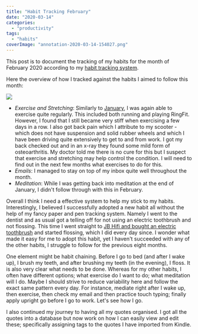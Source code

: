 ```yaml
---
title: "Habit Tracking February"
date: "2020-03-14"
categories: 
  - "productivity"
tags: 
  - "habits"
coverImage: "annotation-2020-03-14-154027.png"
---
```


This post is to document the tracking of my habits for the month of February 2020 according to my [habit tracking system](https://spearoflight.blog/2019/08/03/simple-habit-tracking-system/).

Here the overview of how I tracked against the habits I aimed to follow this month:

![](https://spearoflight.files.wordpress.com/2020/03/img_3038.jpg?w=1024)

- _Exercise and Stretching_: Similarly to [January](https://spearoflight.blog/2020/02/03/habit-tracking-january/), I was again able to exercise quite regularly. This included both running and playing RingFit. However, I found that I still became very stiff when exercising a few days in a row. I also got back pain which I attribute to my scooter - which does not have suspension and solid rubber wheels and which I have been driving quite extensively to get to and from work. I got my back checked out and in an x-ray they found some mild form of osteoarthritis. My doctor told me there is no cure for this but I suspect that exercise and stretching may help control the condition. I will need to find out in the next few months what exercises to do for this.
- _Emails_: I managed to stay on top of my inbox quite well throughout the month.
- _Meditation_: While I was getting back into meditation at the end of January, I didn't follow through with this in February.

Overall I think I need a effective system to help my stick to my habits. Interestingly, I believed I successfully adopted a new habit all without the help of my fancy paper and pen tracking system. Namely I went to the dentist and as usual got a telling off for not using an electric toothbrush and not flossing. This time I went straight to [JB Hifi and bought an electric toothbrush](https://www.jbhifi.com.au/products/oral-b-vitality-power-brush-precision-clean) and started flossing, which I did every day since. I wonder what made it easy for me to adopt this habit, yet I haven't succeeded with any of the other habits, I struggle to follow for the previous eight months.

One element might be habit chaining. Before I go to bed (and after I wake up), I brush my teeth, and after brushing my teeth (in the evening), I floss. It is also very clear what needs to be done. Whereas for my other habits, I often have different options; what exercise do I want to do; what meditation will I do. Maybe I should strive to reduce variability here and follow the exact same pattern every day. For instance, mediate right after I wake up, then exercise, then check my email and then practice touch typing; finally apply upright go before I go to work. Let's see how I go.

I also continued my journey to having all my quotes organised. I got all the quotes into a database but now work on how I can easily view and edit these; specifically assigning tags to the quotes I have imported from Kindle.
